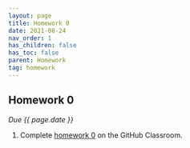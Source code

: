 ```yaml
---
layout: page
title: Homework 0
date: 2021-08-24
nav_order: 1
has_children: false
has_toc: false
parent: Homework
tag: homework 
---
```


## Homework 0

*Due {{ page.date }}*

1. Complete [homework 0](https://classroom.github.com/classrooms/88558107-uofsc-fall-2021-math-738-001/assignments/homework-0) on the GitHub Classroom. 